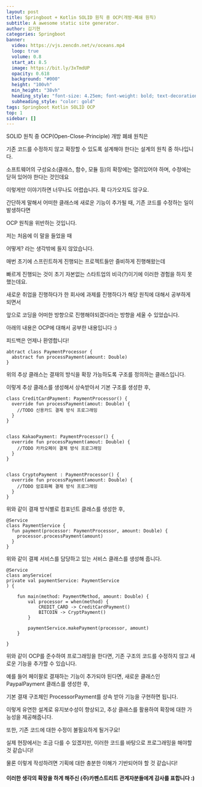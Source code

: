 ```yaml
---
layout: post
title: Springboot + Kotlin SOLID 원칙 중 OCP(개방-폐쇄 원칙)
subtitle: A awesome static site generator.
author: 김기현
categories: Springboot
banner:
  video: https://vjs.zencdn.net/v/oceans.mp4
  loop: true
  volume: 0.8
  start_at: 8.5
  image: https://bit.ly/3xTmdUP
  opacity: 0.618
  background: "#000"
  height: "100vh"
  min_height: "38vh"
  heading_style: "font-size: 4.25em; font-weight: bold; text-decoration: underline"
  subheading_style: "color: gold"
tags: Springboot Kotlin SOLID OCP
top: 1
sidebar: []
---
```

SOLID 원칙 중 OCP(Open-Close-Principle) 개방 폐쇄 원칙은

기존 코드를 수정하지 않고 확장할 수 있도록 설계해야 한다는 설계의 원칙 중 하나입니다.



소프트웨어의 구성요소(클래스, 함수, 모듈 등)의 확장에는 열려있어야 하며, 수정에는 닫혀 있어야 한다는 것인데요

이렇게만 이야기하면 너무나도 어렵습니다. 확 다가오지도 않구요.



간단하게 말해서 어떠한 클래스에 새로운 기능이 추가될 때, 기존 코드를 수정하는 일이 발생하다면

OCP 원칙을 위반하는 것입니다.



저는 처음에 이 말을 들었을 때

어떻게? 라는 생각밖에 들지 않았습니다.



매번 초기에 스프린트하게 진행되는 프로젝트들만 즐비하게 진행해왔는데

빠르게 진행되는 것이 초기 자본없는 스타트업의 비극(?)이기에 이러한 경험을 하지 못했는데요.



새로운 취업을 진행하다가 한 회사에 과제를 진행하다가 해당 원칙에 대해서 공부하게 되면서

앞으로 코딩을 어떠한 방향으로 진행해야되겠다라는 방향을 세울 수 있었습니다.



아래의 내용은 OCP에 대해서 공부한 내용입니다 :)

피드백은 언제나 환영합니다!


```
abtract class PaymentProcessor {
  abstract fun processPayment(amount: Double)
}
```

위의 추상 클래스는 결재의 방식을 확장 가능하도록 구조를 정의하는 클래스입니다.

이렇게 추상 클래스를 생성해서 상속받아서 기본 구조를 생성한 후,

```
class CreditCardPayment: PaymentProcessor() {
  override fun processPayment(amout: Double) {
    //TODO 신용카드 결제 방식 프로그래밍
  }
}


class KakaoPayment: PaymentProcessor() {
  override fun processPayment(amout: Double) {
    //TODO 카카오페이 결제 방식 프로그래밍
  }
}


class CryptoPayment : PaymentProcessor() {
  override fun processPayment(amount: Double) {
    //TODO 암호화폐 결제 방식 프로그래밍
  }
}
```

위와 같이 결재 방식별로 컴포넌트 클래스를 생성한 후,

```
@Service
class PaymentService {
  fun payment(processor: PaymentProcessor, amount: Double) {
    processor.processPayment(amount)
  }
}
```

위와 같이 결졔 서비스를 담당하고 있는 서비스 클래스를 생성해 줍니다.

```
@Service
class anyService(
private val paymentService: PaymentService
) {

    fun main(method: PaymentMethod, amount: Double) {
    	val processor = when(method) {
            CREDIT_CARD -> CreditCardPayment()
            BITCOIN -> CryptPayment()
        }
        
        paymentService.makePayment(processor, amount)
    }

}
```

위와 같이 OCP를 준수하여 프로그래밍을 한다면, 기존 구조의 코드를 수정하지 않고 새로운 기능을 추가할 수 있습니다.

예를 들어 페이팔로 결재하는 기능이 추가되야 된다면, 새로운 클래스인 PaypalPayment 클래스를 생성한 후,

기본 결재 구조체인 ProcessorPayment를 상속 받아 기능을 구현하면 됩니다.



이렇게 유연한 설계로 유지보수성이 향상되고, 추상 클래스를 활용하여 확장에 대한 가능성을 제공해줍니다.

또한, 기존 코드에 대한 수정이 불필요하게 될거구요!



실제 현장에서는 조금 다를 수 있겠지만, 이러한 코드를 바탕으로 프로그래밍을 해야할 것 같습니다!

물론 이렇게 작성하려면 기획에 대한 충분한 이해가 기반되어야 할 것 같습니다!


#### 이러한 생각의 확장을 하게 해주신 (주)카펜스트리트 관계자분들에게 감사를 표합니다 :)  
